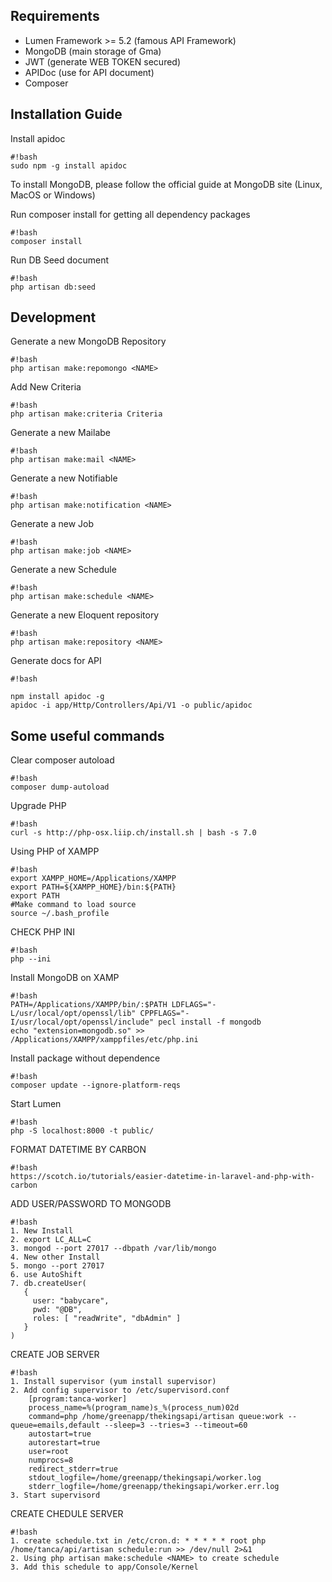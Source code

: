 ## Requirements

- Lumen Framework >= 5.2 (famous API Framework)
- MongoDB (main storage of Gma)
- JWT (generate WEB TOKEN secured)
- APIDoc (use for API document)
- Composer

## Installation Guide

Install apidoc

```
#!bash
sudo npm -g install apidoc

```

To install MongoDB, please follow the official guide at MongoDB site (Linux, MacOS or Windows)

Run composer install for getting all dependency packages

```
#!bash
composer install

```

Run DB Seed document

```
#!bash
php artisan db:seed

```

## Development

Generate a new MongoDB Repository

```
#!bash
php artisan make:repomongo <NAME>

```

Add New Criteria

```
#!bash
php artisan make:criteria Criteria
```

Generate a new Mailabe

```
#!bash
php artisan make:mail <NAME>

```

Generate a new Notifiable

```
#!bash
php artisan make:notification <NAME>

```

Generate a new Job

```
#!bash
php artisan make:job <NAME>

```

Generate a new Schedule

```
#!bash
php artisan make:schedule <NAME>

```

Generate a new Eloquent repository

```
#!bash
php artisan make:repository <NAME>

```

Generate docs for API

```
#!bash

npm install apidoc -g
apidoc -i app/Http/Controllers/Api/V1 -o public/apidoc

```

## Some useful commands

Clear composer autoload

```
#!bash
composer dump-autoload

```

Upgrade PHP

```
#!bash
curl -s http://php-osx.liip.ch/install.sh | bash -s 7.0
```

Using PHP of XAMPP

```
#!bash
export XAMPP_HOME=/Applications/XAMPP
export PATH=${XAMPP_HOME}/bin:${PATH}
export PATH
#Make command to load source
source ~/.bash_profile
```

CHECK PHP INI

```
#!bash
php --ini
```

Install MongoDB on XAMP

```
#!bash
PATH=/Applications/XAMPP/bin/:$PATH LDFLAGS="-L/usr/local/opt/openssl/lib" CPPFLAGS="-I/usr/local/opt/openssl/include" pecl install -f mongodb
echo "extension=mongodb.so" >> /Applications/XAMPP/xamppfiles/etc/php.ini
```

Install package without dependence

```
#!bash
composer update --ignore-platform-reqs
```

Start Lumen

```
#!bash
php -S localhost:8000 -t public/
```

FORMAT DATETIME BY CARBON

```
#!bash
https://scotch.io/tutorials/easier-datetime-in-laravel-and-php-with-carbon
```

ADD USER/PASSWORD TO MONGODB

```
#!bash
1. New Install
2. export LC_ALL=C
3. mongod --port 27017 --dbpath /var/lib/mongo
4. New other Install
5. mongo --port 27017
6. use AutoShift
7. db.createUser(
   {
     user: "babycare",
     pwd: "@DB",
     roles: [ "readWrite", "dbAdmin" ]
   }
)
```

CREATE JOB SERVER

```
#!bash
1. Install supervisor (yum install supervisor)
2. Add config supervisor to /etc/supervisord.conf
	[program:tanca-worker]
	process_name=%(program_name)s_%(process_num)02d
	command=php /home/greenapp/thekingsapi/artisan queue:work --queue=emails,default --sleep=3 --tries=3 --timeout=60
	autostart=true
	autorestart=true
	user=root
	numprocs=8
	redirect_stderr=true
	stdout_logfile=/home/greenapp/thekingsapi/worker.log
	stderr_logfile=/home/greenapp/thekingsapi/worker.err.log
3. Start supervisord
```

CREATE CHEDULE SERVER

```
#!bash
1. create schedule.txt in /etc/cron.d: * * * * * root php /home/tanca/api/artisan schedule:run >> /dev/null 2>&1
2. Using php artisan make:schedule <NAME> to create schedule
3. Add this schedule to app/Console/Kernel
```
